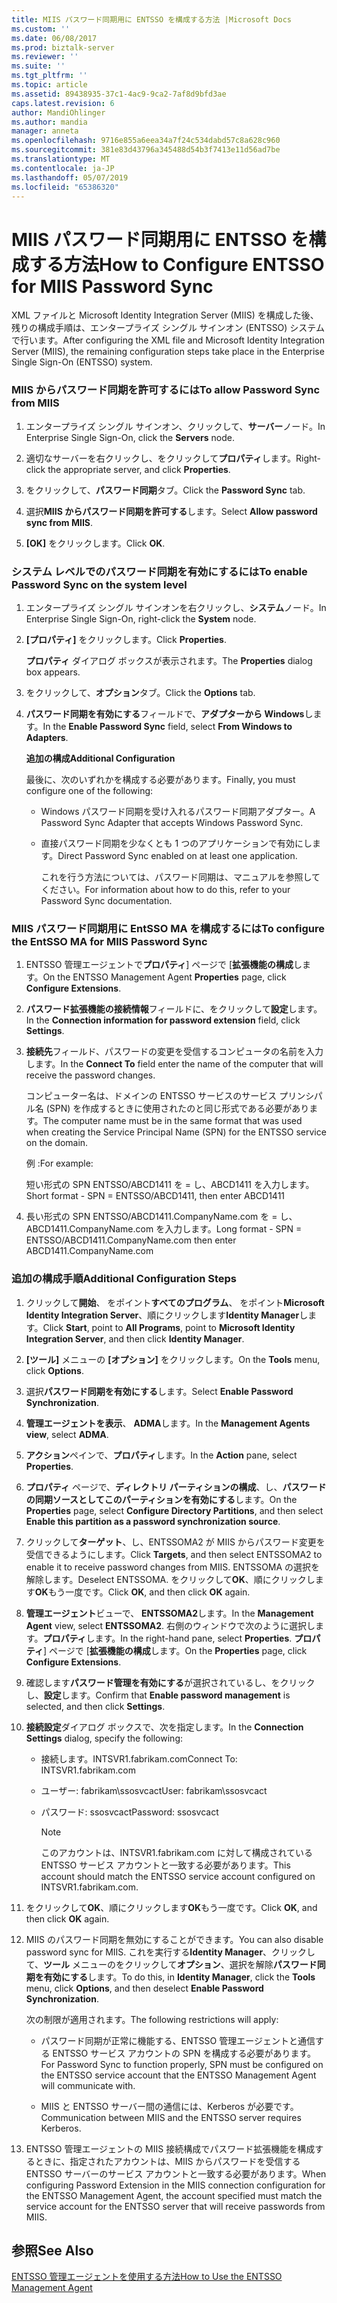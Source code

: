 ```yaml
---
title: MIIS パスワード同期用に ENTSSO を構成する方法 |Microsoft Docs
ms.custom: ''
ms.date: 06/08/2017
ms.prod: biztalk-server
ms.reviewer: ''
ms.suite: ''
ms.tgt_pltfrm: ''
ms.topic: article
ms.assetid: 89438935-37c1-4ac9-9ca2-7af8d9bfd3ae
caps.latest.revision: 6
author: MandiOhlinger
ms.author: mandia
manager: anneta
ms.openlocfilehash: 9716e855a6eea34a7f24c534dabd57c8a628c960
ms.sourcegitcommit: 381e83d43796a345488d54b3f7413e11d56ad7be
ms.translationtype: MT
ms.contentlocale: ja-JP
ms.lasthandoff: 05/07/2019
ms.locfileid: "65386320"
---
```

# <a name="how-to-configure-entsso-for-miis-password-sync"></a><span data-ttu-id="eb4cb-102">MIIS パスワード同期用に ENTSSO を構成する方法</span><span class="sxs-lookup"><span data-stu-id="eb4cb-102">How to Configure ENTSSO for MIIS Password Sync</span></span>
<span data-ttu-id="eb4cb-103">XML ファイルと Microsoft Identity Integration Server (MIIS) を構成した後、残りの構成手順は、エンタープライズ シングル サインオン (ENTSSO) システムで行います。</span><span class="sxs-lookup"><span data-stu-id="eb4cb-103">After configuring the XML file and Microsoft Identity Integration Server (MIIS), the remaining configuration steps take place in the Enterprise Single Sign-On (ENTSSO) system.</span></span>  
  
### <a name="to-allow-password-sync-from-miis"></a><span data-ttu-id="eb4cb-104">MIIS からパスワード同期を許可するには</span><span class="sxs-lookup"><span data-stu-id="eb4cb-104">To allow Password Sync from MIIS</span></span>  
  
1.  <span data-ttu-id="eb4cb-105">エンタープライズ シングル サインオン、クリックして、**サーバー**ノード。</span><span class="sxs-lookup"><span data-stu-id="eb4cb-105">In Enterprise Single Sign-On, click the **Servers** node.</span></span>  
  
2.  <span data-ttu-id="eb4cb-106">適切なサーバーを右クリックし、をクリックして**プロパティ**します。</span><span class="sxs-lookup"><span data-stu-id="eb4cb-106">Right-click the appropriate server, and click **Properties**.</span></span>  
  
3.  <span data-ttu-id="eb4cb-107">をクリックして、**パスワード同期**タブ。</span><span class="sxs-lookup"><span data-stu-id="eb4cb-107">Click the **Password Sync** tab.</span></span>  
  
4.  <span data-ttu-id="eb4cb-108">選択**MIIS からパスワード同期を許可する**します。</span><span class="sxs-lookup"><span data-stu-id="eb4cb-108">Select **Allow password sync from MIIS**.</span></span>  
  
5.  <span data-ttu-id="eb4cb-109">**[OK]** をクリックします。</span><span class="sxs-lookup"><span data-stu-id="eb4cb-109">Click **OK**.</span></span>  
  
### <a name="to-enable-password-sync-on-the-system-level"></a><span data-ttu-id="eb4cb-110">システム レベルでのパスワード同期を有効にするには</span><span class="sxs-lookup"><span data-stu-id="eb4cb-110">To enable Password Sync on the system level</span></span>  
  
1. <span data-ttu-id="eb4cb-111">エンタープライズ シングル サインオンを右クリックし、**システム**ノード。</span><span class="sxs-lookup"><span data-stu-id="eb4cb-111">In Enterprise Single Sign-On, right-click the **System** node.</span></span>  
  
2. <span data-ttu-id="eb4cb-112">**[プロパティ]** をクリックします。</span><span class="sxs-lookup"><span data-stu-id="eb4cb-112">Click **Properties**.</span></span>  
  
    <span data-ttu-id="eb4cb-113">**プロパティ** ダイアログ ボックスが表示されます。</span><span class="sxs-lookup"><span data-stu-id="eb4cb-113">The **Properties** dialog box appears.</span></span>  
  
3. <span data-ttu-id="eb4cb-114">をクリックして、**オプション**タブ。</span><span class="sxs-lookup"><span data-stu-id="eb4cb-114">Click the **Options** tab.</span></span>  
  
4. <span data-ttu-id="eb4cb-115">**パスワード同期を有効にする**フィールドで、**アダプターから Windows**します。</span><span class="sxs-lookup"><span data-stu-id="eb4cb-115">In the **Enable Password Sync** field, select **From Windows to Adapters**.</span></span>  
  
    <span data-ttu-id="eb4cb-116">**追加の構成**</span><span class="sxs-lookup"><span data-stu-id="eb4cb-116">**Additional Configuration**</span></span>  
  
    <span data-ttu-id="eb4cb-117">最後に、次のいずれかを構成する必要があります。</span><span class="sxs-lookup"><span data-stu-id="eb4cb-117">Finally, you must configure one of the following:</span></span>  
  
   - <span data-ttu-id="eb4cb-118">Windows パスワード同期を受け入れるパスワード同期アダプター。</span><span class="sxs-lookup"><span data-stu-id="eb4cb-118">A Password Sync Adapter that accepts Windows Password Sync.</span></span>  
  
   - <span data-ttu-id="eb4cb-119">直接パスワード同期を少なくとも 1 つのアプリケーションで有効にします。</span><span class="sxs-lookup"><span data-stu-id="eb4cb-119">Direct Password Sync enabled on at least one application.</span></span>  
  
     <span data-ttu-id="eb4cb-120">これを行う方法については、パスワード同期は、マニュアルを参照してください。</span><span class="sxs-lookup"><span data-stu-id="eb4cb-120">For information about how to do this, refer to your Password Sync documentation.</span></span>  
  
### <a name="to-configure-the-entsso-ma-for-miis-password-sync"></a><span data-ttu-id="eb4cb-121">MIIS パスワード同期用に EntSSO MA を構成するには</span><span class="sxs-lookup"><span data-stu-id="eb4cb-121">To configure the EntSSO MA for MIIS Password Sync</span></span>  
  
1.  <span data-ttu-id="eb4cb-122">ENTSSO 管理エージェントで**プロパティ**] ページで [**拡張機能の構成**します。</span><span class="sxs-lookup"><span data-stu-id="eb4cb-122">On the ENTSSO Management Agent **Properties** page, click **Configure Extensions**.</span></span>  
  
2.  <span data-ttu-id="eb4cb-123">**パスワード拡張機能の接続情報**フィールドに、をクリックして**設定**します。</span><span class="sxs-lookup"><span data-stu-id="eb4cb-123">In the **Connection information for password extension** field, click **Settings**.</span></span>  
  
3.  <span data-ttu-id="eb4cb-124">**接続先**フィールド、パスワードの変更を受信するコンピュータの名前を入力します。</span><span class="sxs-lookup"><span data-stu-id="eb4cb-124">In the **Connect To** field enter the name of the computer that will receive the password changes.</span></span>  
  
     <span data-ttu-id="eb4cb-125">コンピューター名は、ドメインの ENTSSO サービスのサービス プリンシパル名 (SPN) を作成するときに使用されたのと同じ形式である必要があります。</span><span class="sxs-lookup"><span data-stu-id="eb4cb-125">The computer name must be in the same format that was used when creating the Service Principal Name (SPN) for the ENTSSO service on the domain.</span></span>  
  
     <span data-ttu-id="eb4cb-126">例 :</span><span class="sxs-lookup"><span data-stu-id="eb4cb-126">For example:</span></span>  
  
     <span data-ttu-id="eb4cb-127">短い形式の SPN ENTSSO/ABCD1411 を = し、ABCD1411 を入力します。</span><span class="sxs-lookup"><span data-stu-id="eb4cb-127">Short format - SPN = ENTSSO/ABCD1411, then enter ABCD1411</span></span>  
  
4.  <span data-ttu-id="eb4cb-128">長い形式の SPN ENTSSO/ABCD1411.CompanyName.com を = し、ABCD1411.CompanyName.com を入力します。</span><span class="sxs-lookup"><span data-stu-id="eb4cb-128">Long format - SPN = ENTSSO/ABCD1411.CompanyName.com then enter ABCD1411.CompanyName.com</span></span>  
  
### <a name="additional-configuration-steps"></a><span data-ttu-id="eb4cb-129">追加の構成手順</span><span class="sxs-lookup"><span data-stu-id="eb4cb-129">Additional Configuration Steps</span></span>  
  
1.  <span data-ttu-id="eb4cb-130">クリックして**開始**、 をポイント**すべてのプログラム**、 をポイント**Microsoft Identity Integration Server**、順にクリックします**Identity Manager**します。</span><span class="sxs-lookup"><span data-stu-id="eb4cb-130">Click **Start**, point to **All Programs**, point to **Microsoft Identity Integration Server**, and then click **Identity Manager**.</span></span>  
  
2.  <span data-ttu-id="eb4cb-131">**[ツール]** メニューの **[オプション]** をクリックします。</span><span class="sxs-lookup"><span data-stu-id="eb4cb-131">On the **Tools** menu, click **Options**.</span></span>  
  
3.  <span data-ttu-id="eb4cb-132">選択**パスワード同期を有効にする**します。</span><span class="sxs-lookup"><span data-stu-id="eb4cb-132">Select **Enable Password Synchronization**.</span></span>  
  
4.  <span data-ttu-id="eb4cb-133">**管理エージェントを表示**、 **ADMA**します。</span><span class="sxs-lookup"><span data-stu-id="eb4cb-133">In the **Management Agents view**, select **ADMA**.</span></span>  
  
5.  <span data-ttu-id="eb4cb-134">**アクション**ペインで、**プロパティ**します。</span><span class="sxs-lookup"><span data-stu-id="eb4cb-134">In the **Action** pane, select **Properties**.</span></span>  
  
6.  <span data-ttu-id="eb4cb-135">**プロパティ** ページで、**ディレクトリ パーティションの構成**、し、**パスワードの同期ソースとしてこのパーティションを有効にする**します。</span><span class="sxs-lookup"><span data-stu-id="eb4cb-135">On the **Properties** page, select **Configure Directory Partitions**, and then select **Enable this partition as a password synchronization source**.</span></span>  
  
7.  <span data-ttu-id="eb4cb-136">クリックして**ターゲット**、し、ENTSSOMA2 が MIIS からパスワード変更を受信できるようにします。</span><span class="sxs-lookup"><span data-stu-id="eb4cb-136">Click **Targets**, and then select ENTSSOMA2 to enable it to receive password changes from MIIS.</span></span> <span data-ttu-id="eb4cb-137">ENTSSOMA の選択を解除します。</span><span class="sxs-lookup"><span data-stu-id="eb4cb-137">Deselect ENTSSOMA.</span></span> <span data-ttu-id="eb4cb-138">をクリックして**OK**、順にクリックします**OK**もう一度です。</span><span class="sxs-lookup"><span data-stu-id="eb4cb-138">Click **OK**, and then click **OK** again.</span></span>  
  
8.  <span data-ttu-id="eb4cb-139">**管理エージェント**ビューで、 **ENTSSOMA2**します。</span><span class="sxs-lookup"><span data-stu-id="eb4cb-139">In the **Management Agent** view, select **ENTSSOMA2**.</span></span> <span data-ttu-id="eb4cb-140">右側のウィンドウで次のように選択します。**プロパティ**します。</span><span class="sxs-lookup"><span data-stu-id="eb4cb-140">In the right-hand pane, select **Properties**.</span></span> <span data-ttu-id="eb4cb-141">**プロパティ**] ページで [**拡張機能の構成**します。</span><span class="sxs-lookup"><span data-stu-id="eb4cb-141">On the **Properties** page, click **Configure Extensions**.</span></span>  
  
9. <span data-ttu-id="eb4cb-142">確認します**パスワード管理を有効にする**が選択されているし、をクリックし、**設定**します。</span><span class="sxs-lookup"><span data-stu-id="eb4cb-142">Confirm that **Enable password management** is selected, and then click **Settings**.</span></span>  
  
10. <span data-ttu-id="eb4cb-143">**接続設定**ダイアログ ボックスで、次を指定します。</span><span class="sxs-lookup"><span data-stu-id="eb4cb-143">In the **Connection Settings** dialog, specify the following:</span></span>  
  
    -   <span data-ttu-id="eb4cb-144">接続します。INTSVR1.fabrikam.com</span><span class="sxs-lookup"><span data-stu-id="eb4cb-144">Connect To: INTSVR1.fabrikam.com</span></span>  
  
    -   <span data-ttu-id="eb4cb-145">ユーザー: fabrikam\ssosvcact</span><span class="sxs-lookup"><span data-stu-id="eb4cb-145">User: fabrikam\ssosvcact</span></span>  
  
    -   <span data-ttu-id="eb4cb-146">パスワード: ssosvcact</span><span class="sxs-lookup"><span data-stu-id="eb4cb-146">Password: ssosvcact</span></span>  
  
        > [!NOTE]
        >  <span data-ttu-id="eb4cb-147">このアカウントは、INTSVR1.fabrikam.com に対して構成されている ENTSSO サービス アカウントと一致する必要があります。</span><span class="sxs-lookup"><span data-stu-id="eb4cb-147">This account should match the ENTSSO service account configured on INTSVR1.fabrikam.com.</span></span>  
  
11. <span data-ttu-id="eb4cb-148">をクリックして**OK**、順にクリックします**OK**もう一度です。</span><span class="sxs-lookup"><span data-stu-id="eb4cb-148">Click **OK**, and then click **OK** again.</span></span>  
  
12. <span data-ttu-id="eb4cb-149">MIIS のパスワード同期を無効にすることができます。</span><span class="sxs-lookup"><span data-stu-id="eb4cb-149">You can also disable password sync for MIIS.</span></span> <span data-ttu-id="eb4cb-150">これを実行する**Identity Manager**、クリックして、**ツール** メニューのをクリックして**オプション**、選択を解除**パスワード同期を有効にする**します。</span><span class="sxs-lookup"><span data-stu-id="eb4cb-150">To do this, in **Identity Manager**, click the **Tools** menu, click **Options**, and then deselect **Enable Password Synchronization**.</span></span>  
  
     <span data-ttu-id="eb4cb-151">次の制限が適用されます。</span><span class="sxs-lookup"><span data-stu-id="eb4cb-151">The following restrictions will apply:</span></span>  
  
    -   <span data-ttu-id="eb4cb-152">パスワード同期が正常に機能する、ENTSSO 管理エージェントと通信する ENTSSO サービス アカウントの SPN を構成する必要があります。</span><span class="sxs-lookup"><span data-stu-id="eb4cb-152">For Password Sync to function properly, SPN must be configured on the ENTSSO service account that the ENTSSO Management Agent will communicate with.</span></span>  
  
    -   <span data-ttu-id="eb4cb-153">MIIS と ENTSSO サーバー間の通信には、Kerberos が必要です。</span><span class="sxs-lookup"><span data-stu-id="eb4cb-153">Communication between MIIS and the ENTSSO server requires Kerberos.</span></span>  
  
13. <span data-ttu-id="eb4cb-154">ENTSSO 管理エージェントの MIIS 接続構成でパスワード拡張機能を構成するときに、指定されたアカウントは、MIIS からパスワードを受信する ENTSSO サーバーのサービス アカウントと一致する必要があります。</span><span class="sxs-lookup"><span data-stu-id="eb4cb-154">When configuring Password Extension in the MIIS connection configuration for the ENTSSO Management Agent, the account specified must match the service account for the ENTSSO server that will receive passwords from MIIS.</span></span>  
  
## <a name="see-also"></a><span data-ttu-id="eb4cb-155">参照</span><span class="sxs-lookup"><span data-stu-id="eb4cb-155">See Also</span></span>  
 [<span data-ttu-id="eb4cb-156">ENTSSO 管理エージェントを使用する方法</span><span class="sxs-lookup"><span data-stu-id="eb4cb-156">How to Use the ENTSSO Management Agent</span></span>](../core/how-to-use-the-entsso-management-agent.md)